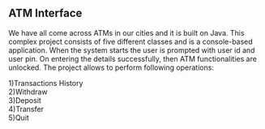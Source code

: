 ## ATM Interface
We have all come across ATMs in our cities and it is built on Java. This complex project consists of five different classes and is a console-based application. When the system starts the user is prompted with user id and user pin. On entering the details successfully, then ATM functionalities are unlocked. The project allows to perform following operations:

1)Transactions History
<br>
2)Withdraw 
<br>
3)Deposit 
<br>
4)Transfer 
<br>
5)Quit
